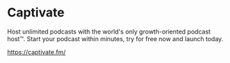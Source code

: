 # Captivate
Host unlimited podcasts with the world's only growth-oriented podcast host™. Start your podcast within minutes, try for free now and launch today.

https://captivate.fm/

